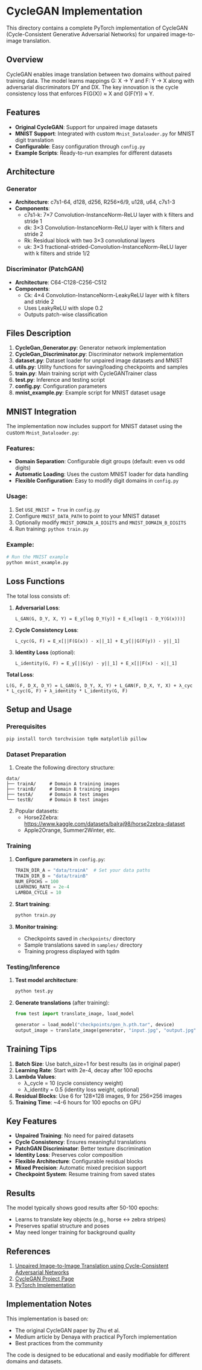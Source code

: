 # CycleGAN Implementation

This directory contains a complete PyTorch implementation of CycleGAN (Cycle-Consistent Generative Adversarial Networks) for unpaired image-to-image translation.

## Overview

CycleGAN enables image translation between two domains without paired training data. The model learns mappings G: X → Y and F: Y → X along with adversarial discriminators DY and DX. The key innovation is the cycle consistency loss that enforces F(G(X)) ≈ X and G(F(Y)) ≈ Y.

## Features

- **Original CycleGAN**: Support for unpaired image datasets
- **MNIST Support**: Integrated with custom `Mnist_Dataloader.py` for MNIST digit translation
- **Configurable**: Easy configuration through `config.py`
- **Example Scripts**: Ready-to-run examples for different datasets

## Architecture

### Generator
- **Architecture**: c7s1-64, d128, d256, R256×6/9, u128, u64, c7s1-3
- **Components**: 
  - c7s1-k: 7×7 Convolution-InstanceNorm-ReLU layer with k filters and stride 1
  - dk: 3×3 Convolution-InstanceNorm-ReLU layer with k filters and stride 2
  - Rk: Residual block with two 3×3 convolutional layers
  - uk: 3×3 fractional-strided-Convolution-InstanceNorm-ReLU layer with k filters and stride 1/2

### Discriminator (PatchGAN)
- **Architecture**: C64-C128-C256-C512
- **Components**:
  - Ck: 4×4 Convolution-InstanceNorm-LeakyReLU layer with k filters and stride 2
  - Uses LeakyReLU with slope 0.2
  - Outputs patch-wise classification

## Files Description

1. **CycleGan_Generator.py**: Generator network implementation
2. **CycleGan_Discriminator.py**: Discriminator network implementation
3. **dataset.py**: Dataset loader for unpaired image datasets and MNIST
4. **utils.py**: Utility functions for saving/loading checkpoints and samples
5. **train.py**: Main training script with CycleGANTrainer class
6. **test.py**: Inference and testing script
7. **config.py**: Configuration parameters
8. **mnist_example.py**: Example script for MNIST dataset usage

## MNIST Integration

The implementation now includes support for MNIST dataset using the custom `Mnist_Dataloader.py`:

### Features:
- **Domain Separation**: Configurable digit groups (default: even vs odd digits)
- **Automatic Loading**: Uses the custom MNIST loader for data handling
- **Flexible Configuration**: Easy to modify digit domains in `config.py`

### Usage:
1. Set `USE_MNIST = True` in `config.py`
2. Configure `MNIST_DATA_PATH` to point to your MNIST dataset
3. Optionally modify `MNIST_DOMAIN_A_DIGITS` and `MNIST_DOMAIN_B_DIGITS`
4. Run training: `python train.py`

### Example:
```python
# Run the MNIST example
python mnist_example.py
```

## Loss Functions

The total loss consists of:

1. **Adversarial Loss**: 
   ```
   L_GAN(G, D_Y, X, Y) = E_y[log D_Y(y)] + E_x[log(1 - D_Y(G(x)))]
   ```

2. **Cycle Consistency Loss**:
   ```
   L_cyc(G, F) = E_x[||F(G(x)) - x||_1] + E_y[||G(F(y)) - y||_1]
   ```

3. **Identity Loss** (optional):
   ```
   L_identity(G, F) = E_y[||G(y) - y||_1] + E_x[||F(x) - x||_1]
   ```

**Total Loss**:
```
L(G, F, D_X, D_Y) = L_GAN(G, D_Y, X, Y) + L_GAN(F, D_X, Y, X) + λ_cyc * L_cyc(G, F) + λ_identity * L_identity(G, F)
```

## Setup and Usage

### Prerequisites
```bash
pip install torch torchvision tqdm matplotlib pillow
```

### Dataset Preparation
1. Create the following directory structure:
```
data/
├── trainA/     # Domain A training images
├── trainB/     # Domain B training images  
├── testA/      # Domain A test images
└── testB/      # Domain B test images
```

2. Popular datasets:
   - Horse2Zebra: https://www.kaggle.com/datasets/balraj98/horse2zebra-dataset
   - Apple2Orange, Summer2Winter, etc.

### Training

1. **Configure parameters** in `config.py`:
   ```python
   TRAIN_DIR_A = "data/trainA"  # Set your data paths
   TRAIN_DIR_B = "data/trainB"
   NUM_EPOCHS = 100
   LEARNING_RATE = 2e-4
   LAMBDA_CYCLE = 10
   ```

2. **Start training**:
   ```bash
   python train.py
   ```

3. **Monitor training**:
   - Checkpoints saved in `checkpoints/` directory
   - Sample translations saved in `samples/` directory
   - Training progress displayed with tqdm

### Testing/Inference

1. **Test model architecture**:
   ```bash
   python test.py
   ```

2. **Generate translations** (after training):
   ```python
   from test import translate_image, load_model
   
   generator = load_model("checkpoints/gen_h.pth.tar", device)
   output_image = translate_image(generator, "input.jpg", "output.jpg")
   ```

## Training Tips

1. **Batch Size**: Use batch_size=1 for best results (as in original paper)
2. **Learning Rate**: Start with 2e-4, decay after 100 epochs
3. **Lambda Values**: 
   - λ_cycle = 10 (cycle consistency weight)
   - λ_identity = 0.5 (identity loss weight, optional)
4. **Residual Blocks**: Use 6 for 128×128 images, 9 for 256×256 images
5. **Training Time**: ~4-6 hours for 100 epochs on GPU

## Key Features

- **Unpaired Training**: No need for paired datasets
- **Cycle Consistency**: Ensures meaningful translations
- **PatchGAN Discriminator**: Better texture discrimination
- **Identity Loss**: Preserves color composition
- **Flexible Architecture**: Configurable residual blocks
- **Mixed Precision**: Automatic mixed precision support
- **Checkpoint System**: Resume training from saved states

## Results

The model typically shows good results after 50-100 epochs:
- Learns to translate key objects (e.g., horse ↔ zebra stripes)
- Preserves spatial structure and poses
- May need longer training for background quality

## References

1. [Unpaired Image-to-Image Translation using Cycle-Consistent Adversarial Networks](https://arxiv.org/abs/1703.10593)
2. [CycleGAN Project Page](https://junyanz.github.io/CycleGAN/)
3. [PyTorch Implementation](https://github.com/junyanz/pytorch-CycleGAN-and-pix2pix)

## Implementation Notes

This implementation is based on:
- The original CycleGAN paper by Zhu et al.
- Medium article by Denaya with practical PyTorch implementation
- Best practices from the community

The code is designed to be educational and easily modifiable for different domains and datasets.
